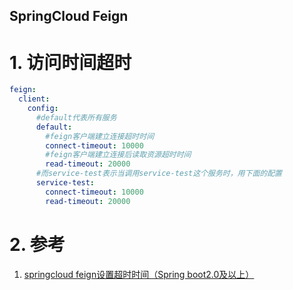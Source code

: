 SpringCloud Feign
---

# 1. 访问时间超时
```yml
feign:
  client:
    config:
      #default代表所有服务
      default: 
        #feign客户端建立连接超时时间
        connect-timeout: 10000
        #feign客户端建立连接后读取资源超时时间
        read-timeout: 20000
      #而service-test表示当调用service-test这个服务时，用下面的配置
      service-test:
        connect-timeout: 10000
        read-timeout: 20000
```

# 2. 参考
1. <a href = "https://blog.csdn.net/qq_40369944/article/details/93194159">springcloud feign设置超时时间（Spring boot2.0及以上）</a>